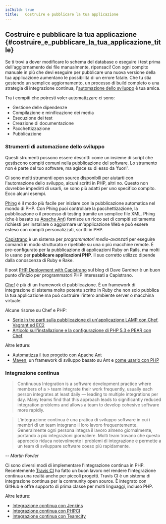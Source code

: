 ```yaml
---
isChild: true
title:   Costruire e pubblicare la tua applicazione
---
```


## Costruire e pubblicare la tua applicazione {#costruire_e_pubblicare_la_tua_applicazione_title}

Se ti trovi a dover modificare lo schema del database o eseguire i test prima dell'aggiornamento dei file manualmente,
ripensaci! Con ogni compito manuale in più che devi eseguire per pubblicare una nuova versione della tua applicazione
aumentano le possibilità di un errore fatale. Che tu stia gestendo un semplice aggiornamento, un processo di build
completo o una strategia di integrazione continua,
l'[automazione dello sviluppo](http://it.wikipedia.org/wiki/Automazione_dello_sviluppo) è tua amica.

Tra i compiti che potresti voler automatizzare ci sono:

* Gestione delle dipendenze
* Compilazione e minificazione dei media
* Esecuzione dei test
* Creazione di documentazione
* Pacchettizzazione
* Pubblicazione

### Strumenti di automazione dello sviluppo

Questi strumenti possono essere descritti come un insieme di script che gestiscono compiti comuni nella pubblicazione
del software. Lo strumento non è parte del tuo software, ma agisce su di esso da 'fuori'.

Ci sono molti strumenti open source disponibili per aiutarti con l'automazione dello sviluppo, alcuni scritti in PHP,
altri no. Questo non dovrebbe impedirti di usarli, se sono più adatti per uno specifico compito. Ecco alcuni esempi.

[Phing](http://www.phing.info/) è il modo più facile per iniziare con la pubblicazione automatica nel mondo di PHP. Con
Phing puoi controllare la pacchettizazione, la pubblicazione o il processo di testing tramite un semplice file XML. Phing
(che è basato su [Apache Ant](http://ant.apache.org)) fornisce un ricco set di compiti solitamente richiesti per installare
o aggiornare un'applicazione Web e può essere esteso con compiti personalizzati, scritti in PHP.

[Capistrano](https://github.com/capistrano/capistrano/wiki) è un sistema per *programmatori medio-avanzati* per eseguire
comandi in modo strutturato e ripetibile su una o più macchine remote. È pre-configurato per la pubblicazione di applicazioni
Ruby on Rails, ma molti lo usano per **pubblicare applicazioni PHP**. Il suo corretto utilizzo dipende dalla conoscenza
di Ruby e Rake.

Il post [PHP Deployment with Capistrano](http://www.davegardner.me.uk/blog/2012/02/13/php-deployment-with-capistrano/)
sul blog di Dave Gardner è un buon punto d'inizio per programmatori PHP interessati a Capistrano.

[Chef](http://www.opscode.com/chef/) è più di un framework di pubblicazione. È un framework di integrazione di sistema
molto potente scritto in Ruby che non solo pubblica la tua applicazione ma può costruire l'intero ambiente server o
macchina virtuale.

Alcune risorse su Chef e PHP:

* [Serie in tre parti sulla pubblicazione di un'applicazione LAMP con Chef, Vagrant ed EC2](http://www.jasongrimes.org/2012/06/managing-lamp-environments-with-chef-vagrant-and-ec2-1-of-3/)
* [Articolo sull'installazione e la configurazione di PHP 5.3 e PEAR con Chef](https://github.com/opscode-cookbooks/php)

Altre letture:

* [Automatizza il tuo progetto con Apache Ant](http://net.tutsplus.com/tutorials/other/automate-your-projects-with-apache-ant/)
* [Maven](http://maven.apache.org/), un framework di sviluppo basato su Ant e [come usarlo con PHP](http://www.php-maven.org/)

### Integrazione continua

> Continuous Integration is a software development practice where members of a > team integrate their work frequently,
> usually each person integrates at least daily — leading to multiple  integrations per day. Many teams find that this
> approach leads to significantly reduced integration problems and allows a team to develop cohesive software more
> rapidly.

> L'integrazione continua è una pratica di sviluppo software in cui i membri di un team integrano il loro lavoro
> frequentemente. Generalmente ogni persona integra il lavoro almeno giornalmente, portando a più integrazioni giornaliere.
> Molti team trovano che questo approccio riduca notevolmente i problemi di integrazione e permette a un team di sviluppare
> software coeso più rapidamente.

*-- Martin Fowler*

Ci sono diversi modi di implementare l'integrazione continua in PHP. Recentemente [Travis CI](https://travis-ci.org/) ha
fatto un buon lavoro nel rendere l'integrazione continua una realtà anche per piccoli progetti. Travis CI è un sistema di
integrazione continua per la community open source. È integrato con GitHub e offre supporto di prima classe per molti
linguaggi, incluso PHP.

Altre letture:

* [Integrazione continua con Jenkins](http://jenkins-ci.org/)
* [Integrazione continua con PHPCI](http://www.phptesting.org/)
* [Integrazione continua con Teamcity](http://www.jetbrains.com/teamcity/)
